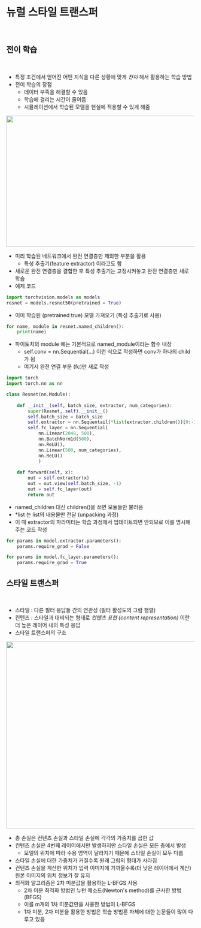 # 뉴럴 스타일 트랜스퍼
<br>

## 전이 학습
<br>

* 특정 조건에서 얻어진 어떤 지식을 다른 상황에 맞게 *전이* 해서 활용하는 학습 방법
* 전이 학습의 장점
	* 데이터 부족을 해결할 수 있음
	* 학습에 걸리는 시간이 줄어듬
	* 시뮬레이션에서 학습된 모델을 현실에 적용할 수 있게 해줌

<img src="https://miro.medium.com/max/1000/1*mA1sUreCxnl-65ljlaXEcA.jpeg" width ="800" height = "350">

* 미리 학습된 네트워크에서 완전 연결층만 제외한 부분을 활용
	* 특성 추출기(feature extractor) 이라고도 함
* 새로운 완전 연결층을 결합한 후 특성 추출기는 고정시켜놓고 완전 연결층만 새로 학습
* 예제 코드

```python
import torchvision.models as models
resnet = models.resnet50(pretrained = True)
```

* 이미 학습된 (pretrained true) 모델 가져오기 (특성 추출기로 사용)

```python
for name, module in resnet.named_children():
	print(name)
```

* 파이토치의 module 에는 기본적으로 named_module이라는 함수 내장
	* self.conv = nn.Sequential(...) 이런 식으로 작성하면 conv가 하나의 child가 됨
	* 여기서 완전 연결 부분 (fc)만 새로 작성

```python
import torch
import torch.nn as nn

class Resnet(nn.Module):
    
    def __init__(self, batch_size, extractor, num_categories):
        super(Resnet, self).__init__()
        self.batch_size = batch_size
        self.extractor = nn.Sequentail(*list(extractor.children())[0:-1])
        self.fc_layer = nn.Sequential(
            nn.Linear(2048, 500),
            nn.BatchNorm1d(500),
            nn.ReLU(),
            nn.Linear(500, num_categories),
            nn.ReLU()
            )
    
    def forward(self, x):
        out = self.extractor(x)
        out = out.view(self.batch_size, -1)
        out = self.fc_layer(out)
        return out
```

* named_children 대신 children()을 쓰면 모듈들만 불러옴
* \*list 는 list의 내용물만 전달 (unpacking 과정)
* 이 때 extractor의 파라미터는 학습 과정에서 업데이트되면 안되므로 이를 명시해주는 코드 작성

```python
for params in model.extractor.parameters():
	params.require_grad = False

for params in model.fc_layer.parameters():
	params.require_grad = True
```

## 스타일 트랜스퍼
<br>

* 스타일 : 다른 필터 응답들 간의 연관성 (필터 활성도의 그람 행렬)
* 컨텐츠 : 스타일과 대비되는 형태로 *컨텐츠 표현 (content representation)* 이란 더 높은 레이어 내의 특성 응답
* 스타일 트랜스퍼의 구조

<img src="https://media.vlpt.us/images/goe87088/post/1789ccb3-8855-46bd-a971-725d32c3939b/image.png" width="800" height="500">

* 총 손실은 컨텐츠 손실과 스타일 손실에 각각의 가중치를 곱한 값
* 컨텐츠 손실은 4번째 레이어에서만 발생하지만 스타일 손실은 모든 층에서 발생
	* 모델의 위치에 따라 수용 영역이 달라지기 때문에 스타일 손실이 모두 다름
* 스타일 손실에 대한 가중치가 커질수록 원래 그림의 형태가 사라짐
* 컨텐츠 손실을 계산한 위치가 입력 이미지에 가까울수록(더 낮은 레이어에서 계산) 원본 이미지의 위치 정보가 잘 유지
* 최적화 알고리즘은 2차 미분값을 활용하는 L-BFGS 사용
	* 2차 미분 최적화 방법인 뉴턴 메소드(Newton's method)를 근사한 방법 (BFGS)
	* 이를 m개의 1차 미분값만을 사용한 방법이 L-BFGS
	* 1차 미분, 2차 미분을 활용한 방법은 학습 방법론 자체에 대한 논문들이 많이 다루고 있음